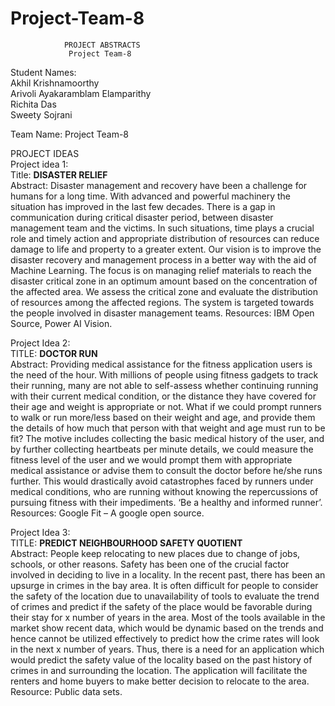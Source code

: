 # Project-Team-8

              
                PROJECT ABSTRACTS
                 Project Team-8

Student Names:  
Akhil Krishnamoorthy  
Arivoli Ayakaramblam Elamparithy  
Richita Das  
Sweety Sojrani  

Team Name: Project Team-8  

PROJECT IDEAS  
Project idea 1:  
Title: **DISASTER RELIEF**  
Abstract: Disaster management and recovery have been a challenge for humans for a long time. With advanced and powerful machinery the situation has improved in the last few decades. There is a gap in communication during critical disaster period, between disaster management team and the victims. In such situations, time plays a crucial role and timely action and appropriate distribution of resources can reduce damage to life and property to a greater extent.
Our vision is to improve the disaster recovery and management process in a better way with the aid of Machine Learning. The focus is on managing relief materials to reach the disaster critical zone in an optimum amount based on the concentration of the affected area. We assess the critical zone and evaluate the distribution of resources among the affected regions. The system is targeted towards the people involved in disaster management teams.
Resources: IBM Open Source, Power AI Vision.


Project Idea 2:  
TITLE: **DOCTOR RUN**  
Abstract: Providing medical assistance for the fitness application users is the need of the hour. With millions of people using fitness gadgets to track their running, many are not able to self-assess whether continuing running with their current medical condition, or the distance they have covered for their age and weight is appropriate or not. What if we could prompt runners to walk or run more/less based on their weight and age, and provide them the details of how much that person with that weight and age must run to be fit?
The motive includes collecting the basic medical history of the user, and by further collecting heartbeats per minute details, we could measure the fitness level of the user and we would prompt them with appropriate medical assistance or advise them to consult the doctor before he/she runs further. This would drastically avoid catastrophes faced by runners under medical conditions, who are running without knowing the repercussions of pursuing fitness with their impediments.
‘Be a healthy and informed runner’.
Resources: Google Fit – A google open source.


Project Idea 3:  
TITLE: **PREDICT NEIGHBOURHOOD SAFETY QUOTIENT**  
Abstract: People keep relocating to new places due to change of jobs, schools, or other reasons. Safety has been one of the crucial factor involved in deciding to live in a locality. In the recent past, there has been an upsurge in crimes in the bay area. It is often difficult for people to consider the safety of the location due to unavailability of tools to evaluate the trend of crimes and predict if the safety of the place would be favorable during their stay for x number of years in the area. Most of the tools available in the market show recent data, which would be dynamic based on the trends and hence cannot be utilized effectively to predict how the crime rates will look in the next x number of years. Thus, there is a need for an application which would predict the safety value of the locality based on the past history of crimes in and surrounding the location. The application will facilitate the renters and home buyers to make better decision to relocate to the area.
Resource: Public data sets.


